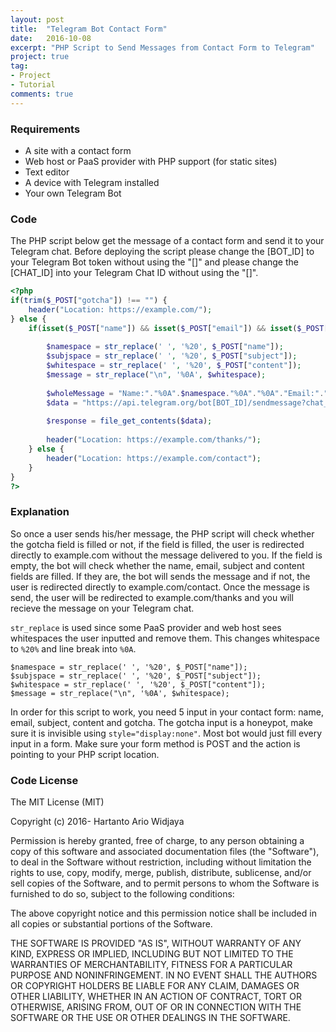 ```yaml
---
layout: post
title:  "Telegram Bot Contact Form"
date:   2016-10-08
excerpt: "PHP Script to Send Messages from Contact Form to Telegram"
project: true
tag:
- Project
- Tutorial
comments: true
---
```


<h3>Requirements</h3>

<ul><li>A site with a contact form</li>
<li>Web host or PaaS provider with PHP support (for static sites)</li>
<li>Text editor</li>
<li>A device with Telegram installed</li>
<li>Your own Telegram Bot</li></ul>

<h3>Code</h3>

The PHP script below get the message of a contact form and send it to your Telegram chat.
Before deploying the script please change the [BOT_ID] to your Telegram Bot token without using the "[]" and please change the [CHAT_ID] into your Telegram Chat ID without using the "[]".

~~~ php
<?php
if(trim($_POST["gotcha"]) !== "") {
	header("Location: https://example.com/");
} else {
	if(isset($_POST["name"]) && isset($_POST["email"]) && isset($_POST["subject"]) && isset($_POST["content"])) {
		
		$namespace = str_replace(' ', '%20', $_POST["name"]);
		$subjspace = str_replace(' ', '%20', $_POST["subject"]);
		$whitespace = str_replace(' ', '%20', $_POST["content"]);
		$message = str_replace("\n", '%0A', $whitespace);
		
		$wholeMessage = "Name:"."%0A".$namespace."%0A"."%0A"."Email:"."%0A".$_POST["email"]."%0A"."%0A"."Subject:"."%0A".$subjspace."%0A"."%0A"."Message:"."%0A".$message;
		$data = "https://api.telegram.org/bot[BOT_ID]/sendmessage?chat_id=[CHAT_ID]&text=".$wholeMessage;
	
		$response = file_get_contents($data);
		
		header("Location: https://example.com/thanks/");
	} else {
		header("Location: https://example.com/contact");
	}
}
?>
~~~

<h3>Explanation</h3>

So once a user sends his/her message, the PHP script will check whether the gotcha field is filled or not, if the field is filled, the user is redirected directly to example.com without the message delivered to you.
If the field is empty, the bot will check whether the name, email, subject and content fields are filled. If they are, the bot will sends the message and if not, the user is redirected directly to example.com/contact. 
Once the message is send, the user will be redirected to example.com/thanks and you will recieve the message on your Telegram chat.

<code>str_replace</code> is used since some PaaS provider and web host sees whitespaces the user inputted and remove them.
This changes whitespace to <code>%20%</code> and line break into <code>%0A</code>.
<pre><code>$namespace = str_replace(' ', '%20', $_POST["name"]);
$subjspace = str_replace(' ', '%20', $_POST["subject"]);
$whitespace = str_replace(' ', '%20', $_POST["content"]);
$message = str_replace("\n", '%0A', $whitespace);</code></pre>

In order for this script to work, you need 5 input in your contact form: name, email, subject, content and gotcha. The gotcha input is a honeypot, make sure it is invisible using <code>style="display:none"</code>. Most bot would just fill every input in a form. Make sure your form method is POST and the action is pointing to your PHP script location.

<h3>Code License</h3>

The MIT License (MIT)

Copyright (c) 2016-<span class="year"></span> Hartanto Ario Widjaya

Permission is hereby granted, free of charge, to any person obtaining a copy of this software and associated documentation files (the "Software"), to deal in the Software without restriction, including without limitation the rights to use, copy, modify, merge, publish, distribute, sublicense, and/or sell copies of the Software, and to permit persons to whom the Software is furnished to do so, subject to the following conditions:

The above copyright notice and this permission notice shall be included in all copies or substantial portions of the Software.

THE SOFTWARE IS PROVIDED "AS IS", WITHOUT WARRANTY OF ANY KIND, EXPRESS OR IMPLIED, INCLUDING BUT NOT LIMITED TO THE WARRANTIES OF MERCHANTABILITY, FITNESS FOR A PARTICULAR PURPOSE AND NONINFRINGEMENT. IN NO EVENT SHALL THE AUTHORS OR COPYRIGHT HOLDERS BE LIABLE FOR ANY CLAIM, DAMAGES OR OTHER LIABILITY, WHETHER IN AN ACTION OF CONTRACT, TORT OR OTHERWISE, ARISING FROM, OUT OF OR IN CONNECTION WITH THE SOFTWARE OR THE USE OR OTHER DEALINGS IN THE SOFTWARE.
